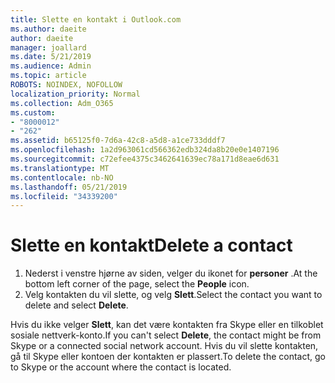 ```yaml
---
title: Slette en kontakt i Outlook.com
ms.author: daeite
author: daeite
manager: joallard
ms.date: 5/21/2019
ms.audience: Admin
ms.topic: article
ROBOTS: NOINDEX, NOFOLLOW
localization_priority: Normal
ms.collection: Adm_O365
ms.custom:
- "8000012"
- "262"
ms.assetid: b65125f0-7d6a-42c8-a5d8-a1ce733dddf7
ms.openlocfilehash: 1a2d963061cd566362edb324da8b20e0e1407196
ms.sourcegitcommit: c72efee4375c3462641639ec78a171d8eae6d631
ms.translationtype: MT
ms.contentlocale: nb-NO
ms.lasthandoff: 05/21/2019
ms.locfileid: "34339200"
---
```

# <a name="delete-a-contact"></a><span data-ttu-id="dd45e-102">Slette en kontakt</span><span class="sxs-lookup"><span data-stu-id="dd45e-102">Delete a contact</span></span>

1. <span data-ttu-id="dd45e-103">Nederst i venstre hjørne av siden, velger du ikonet for **personer** .</span><span class="sxs-lookup"><span data-stu-id="dd45e-103">At the bottom left corner of the page, select the **People** icon.</span></span>
2. <span data-ttu-id="dd45e-104">Velg kontakten du vil slette, og velg **Slett**.</span><span class="sxs-lookup"><span data-stu-id="dd45e-104">Select the contact you want to delete and select **Delete**.</span></span>

<span data-ttu-id="dd45e-105">Hvis du ikke velger **Slett**, kan det være kontakten fra Skype eller en tilkoblet sosiale nettverk-konto.</span><span class="sxs-lookup"><span data-stu-id="dd45e-105">If you can't select **Delete**, the contact might be from Skype or a connected social network account.</span></span> <span data-ttu-id="dd45e-106">Hvis du vil slette kontakten, gå til Skype eller kontoen der kontakten er plassert.</span><span class="sxs-lookup"><span data-stu-id="dd45e-106">To delete the contact, go to Skype or the account where the contact is located.</span></span>